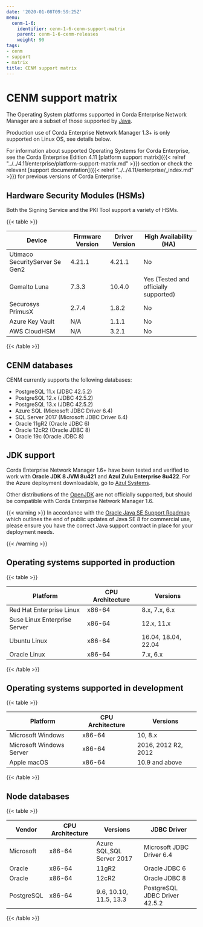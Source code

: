 ```yaml
---
date: '2020-01-08T09:59:25Z'
menu:
  cenm-1-6:
    identifier: cenm-1-6-cenm-support-matrix
    parent: cenm-1-6-cenm-releases
    weight: 90
tags:
- cenm
- support
- matrix
title: CENM support matrix
---
```



# CENM support matrix

The Operating System platforms supported in Corda Enterprise Network Manager are a subset of those supported by [Java](http://www.oracle.com/technetwork/java/javase/certconfig-2095354.html).

Production use of Corda Enterprise Network Manager 1.3+ is only supported on Linux OS, see details below.

For information about supported Operating Systems for Corda Enterprise, see the Corda Enterprise Edition 4.11 [platform support matrix]({{< relref "../../4.11/enterprise/platform-support-matrix.md" >}}) section or check the relevant [support documentation]({{< relref "../../4.11/enterprise/_index.md" >}}) for previous versions of Corda Enterprise.

## Hardware Security Modules (HSMs)

Both the Signing Service and the PKI Tool support a variety of HSMs.


{{< table >}}

|Device|Firmware Version|Driver Version|High Availability (HA)|
|--------------------------------|----------------------------------|------------------|------|
|Utimaco SecurityServer Se Gen2|4.21.1|4.21.1|No|
|Gemalto Luna|7.3.3|10.4.0|Yes (Tested and officially supported)|
|Securosys PrimusX|2.7.4|1.8.2|No|
|Azure Key Vault|N/A|1.1.1|No|
|AWS CloudHSM|N/A|3.2.1|No|

{{< /table >}}

## CENM databases

CENM currently supports the following databases:

* PostgreSQL 11.x (JDBC 42.5.2)
* PostgreSQL 12.x (JDBC 42.5.2)
* PostgreSQL 13.x (JDBC 42.5.2)
* Azure SQL (Microsoft JDBC Driver 6.4)
* SQL Server 2017 (Microsoft JDBC Driver 6.4)
* Oracle 11gR2 (Oracle JDBC 6)
* Oracle 12cR2 (Oracle JDBC 8)
* Oracle 19c (Oracle JDBC 8)


## JDK support

Corda Enterprise Network Manager 1.6+ have been tested and verified to work with **Oracle JDK 8 JVM 8u421** and **Azul Zulu Enterprise 8u422**. For the Azure deployment downloadable, go to [Azul Systems](https://www.azul.com/downloads/azure-only/zulu/).

Other distributions of the [OpenJDK](https://openjdk.java.net/) are not officially supported, but should be compatible with Corda Enterprise Network Manager 1.6.

{{< warning >}}
In accordance with the [Oracle Java SE Support Roadmap](https://www.oracle.com/technetwork/java/java-se-support-roadmap.html)
which outlines the end of public updates of Java SE 8 for commercial use, please ensure you have the correct Java support contract in place
for your deployment needs.

{{< /warning >}}

## Operating systems supported in production

{{< table >}}

|Platform|CPU Architecture|Versions|
|-------------------------------|------------------|-----------|
|Red Hat Enterprise Linux|x86-64|8.x, 7.x, 6.x|
|Suse Linux Enterprise Server|x86-64|12.x, 11.x|
|Ubuntu Linux|x86-64|16.04, 18.04, 22.04|
|Oracle Linux|x86-64|7.x, 6.x|

{{< /table >}}


## Operating systems supported in development


{{< table >}}

|Platform|CPU Architecture|Versions|
|-------------------------------|------------------|-----------|
|Microsoft Windows|x86-64|10, 8.x|
|Microsoft Windows Server|x86-64|2016, 2012 R2, 2012|
|Apple macOS|x86-64|10.9 and above|

{{< /table >}}


## Node databases


{{< table >}}

|Vendor|CPU Architecture|Versions|JDBC Driver|
|-------------------------------|------------------|------------------|------------------------|
|Microsoft|x86-64|Azure SQL,SQL Server 2017|Microsoft JDBC Driver 6.4|
|Oracle|x86-64|11gR2|Oracle JDBC 6|
|Oracle|x86-64|12cR2|Oracle JDBC 8|
|PostgreSQL|x86-64|9.6, 10.10, 11.5, 13.3|PostgreSQL JDBC Driver 42.5.2|

{{< /table >}}
